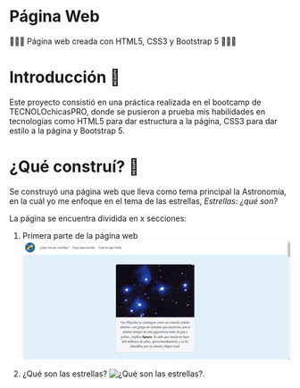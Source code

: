 # Página Web
👩🏽‍💻 Página web creada con HTML5, CSS3 y Bootstrap 5 👩🏽‍💻
# Introducción 📖
Este proyecto consistió en una práctica realizada en el bootcamp de TECNOLOchicasPRO, donde se pusieron a prueba mis habilidades en tecnologías como HTML5 para dar estructura a la página, CSS3 para dar estilo a la página y Bootstrap 5.
# ¿Qué construí? 🧱
Se construyó una página web que lleva como tema principal la Astronomía, en la cuál yo me enfoque en el tema de las estrellas, *Estrellas: ¿qué son?*

La página se encuentra dividida en x secciones:

1. Primera parte de la página web
![Primera parte de la página web.](images/Primera-parteweb.png)

2. ¿Qué son las estrellas?
![¿Qué son las estrellas?.](images/Quésonlasestrellas.png)



